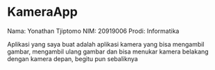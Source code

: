 # KameraApp

Nama: Yonathan Tjiptomo
NIM: 20919006
Prodi: Informatika

Aplikasi yang saya buat adalah aplikasi kamera yang bisa mengambil gambar, mengambil ulang gambar dan bisa menukar kamera belakang dengan kamera depan, begitu pun sebaliknya
